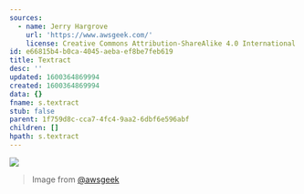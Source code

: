 ```yaml
---
sources:
  - name: Jerry Hargrove
    url: 'https://www.awsgeek.com/'
    license: Creative Commons Attribution-ShareAlike 4.0 International License
id: e66815b4-b0ca-4045-aeba-ef8be7feb619
title: Textract
desc: ''
updated: 1600364869994
created: 1600364869994
data: {}
fname: s.textract
stub: false
parent: 1f759d8c-cca7-4fc4-9aa2-6dbf6e596abf
children: []
hpath: s.textract
---
```

![](/assets/images/Amazon-Textract_en.jpg)

> Image from [@awsgeek](https://www.awsgeek.com/Amazon-Textract/)
